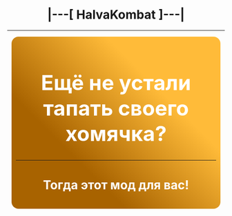 <div align="center">

# |---[ HalvaKombat ]---|

---

</div>

<div align="center" style="color: #ffffff; background: linear-gradient(45deg, rgba(168,99,0,1) 30%, rgba(255,187,57,1) 70%); font-size: 24px; margin: 10px; padding: 10px; border-color: #b89128; border-width: 10px; border-radius: 1rem">

<h1> Ещё не устали тапать своего хомячка? </h1>

---

<h3> Тогда этот мод для вас! </h3>

</div>